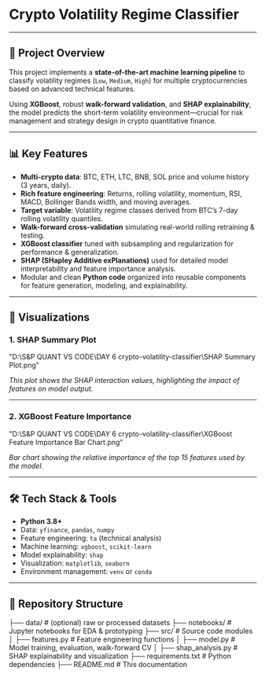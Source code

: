 # Crypto Volatility Regime Classifier

---

## 🚀 Project Overview

This project implements a **state-of-the-art machine learning pipeline** to classify volatility regimes (`Low`, `Medium`, `High`) for multiple cryptocurrencies based on advanced technical features.

Using **XGBoost**, robust **walk-forward validation**, and **SHAP explainability**, the model predicts the short-term volatility environment—crucial for risk management and strategy design in crypto quantitative finance.

---

## 📊 Key Features

- **Multi-crypto data**: BTC, ETH, LTC, BNB, SOL price and volume history (3 years, daily).
- **Rich feature engineering**: Returns, rolling volatility, momentum, RSI, MACD, Bollinger Bands width, and moving averages.
- **Target variable**: Volatility regime classes derived from BTC’s 7-day rolling volatility quantiles.
- **Walk-forward cross-validation** simulating real-world rolling retraining & testing.
- **XGBoost classifier** tuned with subsampling and regularization for performance & generalization.
- **SHAP (SHapley Additive exPlanations)** used for detailed model interpretability and feature importance analysis.
- Modular and clean **Python code** organized into reusable components for feature generation, modeling, and explainability.

---

## 📸 Visualizations

### 1. SHAP Summary Plot

"D:\S&P QUANT VS CODE\DAY 6 crypto-volatility-classifier\SHAP Summary Plot.png"

*This plot shows the SHAP interaction values, highlighting the impact of features on model output.*

---

### 2. XGBoost Feature Importance

"D:\S&P QUANT VS CODE\DAY 6 crypto-volatility-classifier\XGBoost Feature Importance Bar Chart.png"

*Bar chart showing the relative importance of the top 15 features used by the model.*

---

## 🛠️ Tech Stack & Tools

- **Python 3.8+**
- Data: `yfinance`, `pandas`, `numpy`
- Feature engineering: `ta` (technical analysis)
- Machine learning: `xgboost`, `scikit-learn`
- Model explainability: `shap`
- Visualization: `matplotlib`, `seaborn`
- Environment management: `venv` or `conda`

---

## 📁 Repository Structure

├── data/ # (optional) raw or processed datasets
├── notebooks/ # Jupyter notebooks for EDA & prototyping
├── src/ # Source code modules
│ ├── features.py # Feature engineering functions
│ ├── model.py # Model training, evaluation, walk-forward CV
│ ├── shap_analysis.py # SHAP explainability and visualization
├── requirements.txt # Python dependencies
├── README.md # This documentation


